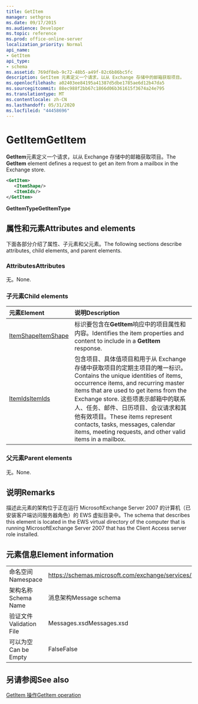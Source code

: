 ```yaml
---
title: GetItem
manager: sethgros
ms.date: 09/17/2015
ms.audience: Developer
ms.topic: reference
ms.prod: office-online-server
localization_priority: Normal
api_name:
- GetItem
api_type:
- schema
ms.assetid: 769df8eb-9c72-48b5-a49f-82c6b86bc5fc
description: GetItem 元素定义一个请求，以从 Exchange 存储中的邮箱获取项目。
ms.openlocfilehash: a02403ee84195a41387d5dbe1785ae6d12b47da5
ms.sourcegitcommit: 88ec988f2bb67c1866d06b361615f3674a24e795
ms.translationtype: MT
ms.contentlocale: zh-CN
ms.lasthandoff: 05/31/2020
ms.locfileid: "44458696"
---
```

# <a name="getitem"></a><span data-ttu-id="6821b-103">GetItem</span><span class="sxs-lookup"><span data-stu-id="6821b-103">GetItem</span></span>

<span data-ttu-id="6821b-104">**GetItem**元素定义一个请求，以从 Exchange 存储中的邮箱获取项目。</span><span class="sxs-lookup"><span data-stu-id="6821b-104">The **GetItem** element defines a request to get an item from a mailbox in the Exchange store.</span></span> 
  
```xml
<GetItem>
   <ItemShape/>
   <ItemIds/>
</GetItem>
```

 <span data-ttu-id="6821b-105">**GetItemType**</span><span class="sxs-lookup"><span data-stu-id="6821b-105">**GetItemType**</span></span>
## <a name="attributes-and-elements"></a><span data-ttu-id="6821b-106">属性和元素</span><span class="sxs-lookup"><span data-stu-id="6821b-106">Attributes and elements</span></span>

<span data-ttu-id="6821b-107">下面各部分介绍了属性、子元素和父元素。</span><span class="sxs-lookup"><span data-stu-id="6821b-107">The following sections describe attributes, child elements, and parent elements.</span></span>
  
### <a name="attributes"></a><span data-ttu-id="6821b-108">Attributes</span><span class="sxs-lookup"><span data-stu-id="6821b-108">Attributes</span></span>

<span data-ttu-id="6821b-109">无。</span><span class="sxs-lookup"><span data-stu-id="6821b-109">None.</span></span>
  
### <a name="child-elements"></a><span data-ttu-id="6821b-110">子元素</span><span class="sxs-lookup"><span data-stu-id="6821b-110">Child elements</span></span>

|<span data-ttu-id="6821b-111">**元素**</span><span class="sxs-lookup"><span data-stu-id="6821b-111">**Element**</span></span>|<span data-ttu-id="6821b-112">**说明**</span><span class="sxs-lookup"><span data-stu-id="6821b-112">**Description**</span></span>|
|:-----|:-----|
|[<span data-ttu-id="6821b-113">ItemShape</span><span class="sxs-lookup"><span data-stu-id="6821b-113">ItemShape</span></span>](itemshape.md) <br/> |<span data-ttu-id="6821b-114">标识要包含在**GetItem**响应中的项目属性和内容。</span><span class="sxs-lookup"><span data-stu-id="6821b-114">Identifies the item properties and content to include in a **GetItem** response.</span></span>  <br/> |
|[<span data-ttu-id="6821b-115">ItemIds</span><span class="sxs-lookup"><span data-stu-id="6821b-115">ItemIds</span></span>](itemids.md) <br/> |<span data-ttu-id="6821b-116">包含项目、具体值项目和用于从 Exchange 存储中获取项目的定期主项目的唯一标识。</span><span class="sxs-lookup"><span data-stu-id="6821b-116">Contains the unique identities of items, occurrence items, and recurring master items that are used to get items from the Exchange store.</span></span> <span data-ttu-id="6821b-117">这些项表示邮箱中的联系人、任务、邮件、日历项目、会议请求和其他有效项目。</span><span class="sxs-lookup"><span data-stu-id="6821b-117">These items represent contacts, tasks, messages, calendar items, meeting requests, and other valid items in a mailbox.</span></span>  <br/> |
   
### <a name="parent-elements"></a><span data-ttu-id="6821b-118">父元素</span><span class="sxs-lookup"><span data-stu-id="6821b-118">Parent elements</span></span>

<span data-ttu-id="6821b-119">无。</span><span class="sxs-lookup"><span data-stu-id="6821b-119">None.</span></span>
  
## <a name="remarks"></a><span data-ttu-id="6821b-120">说明</span><span class="sxs-lookup"><span data-stu-id="6821b-120">Remarks</span></span>

<span data-ttu-id="6821b-121">描述此元素的架构位于正在运行 MicrosoftExchange Server 2007 的计算机（已安装客户端访问服务器角色）的 EWS 虚拟目录中。</span><span class="sxs-lookup"><span data-stu-id="6821b-121">The schema that describes this element is located in the EWS virtual directory of the computer that is running MicrosoftExchange Server 2007 that has the Client Access server role installed.</span></span>
  
## <a name="element-information"></a><span data-ttu-id="6821b-122">元素信息</span><span class="sxs-lookup"><span data-stu-id="6821b-122">Element information</span></span>

|||
|:-----|:-----|
|<span data-ttu-id="6821b-123">命名空间</span><span class="sxs-lookup"><span data-stu-id="6821b-123">Namespace</span></span>  <br/> |https://schemas.microsoft.com/exchange/services/2006/messages  <br/> |
|<span data-ttu-id="6821b-124">架构名称</span><span class="sxs-lookup"><span data-stu-id="6821b-124">Schema Name</span></span>  <br/> |<span data-ttu-id="6821b-125">消息架构</span><span class="sxs-lookup"><span data-stu-id="6821b-125">Message schema</span></span>  <br/> |
|<span data-ttu-id="6821b-126">验证文件</span><span class="sxs-lookup"><span data-stu-id="6821b-126">Validation File</span></span>  <br/> |<span data-ttu-id="6821b-127">Messages.xsd</span><span class="sxs-lookup"><span data-stu-id="6821b-127">Messages.xsd</span></span>  <br/> |
|<span data-ttu-id="6821b-128">可以为空</span><span class="sxs-lookup"><span data-stu-id="6821b-128">Can be Empty</span></span>  <br/> |<span data-ttu-id="6821b-129">False</span><span class="sxs-lookup"><span data-stu-id="6821b-129">False</span></span>  <br/> |
   
## <a name="see-also"></a><span data-ttu-id="6821b-130">另请参阅</span><span class="sxs-lookup"><span data-stu-id="6821b-130">See also</span></span>



[<span data-ttu-id="6821b-131">GetItem 操作</span><span class="sxs-lookup"><span data-stu-id="6821b-131">GetItem operation</span></span>](getitem-operation.md)

